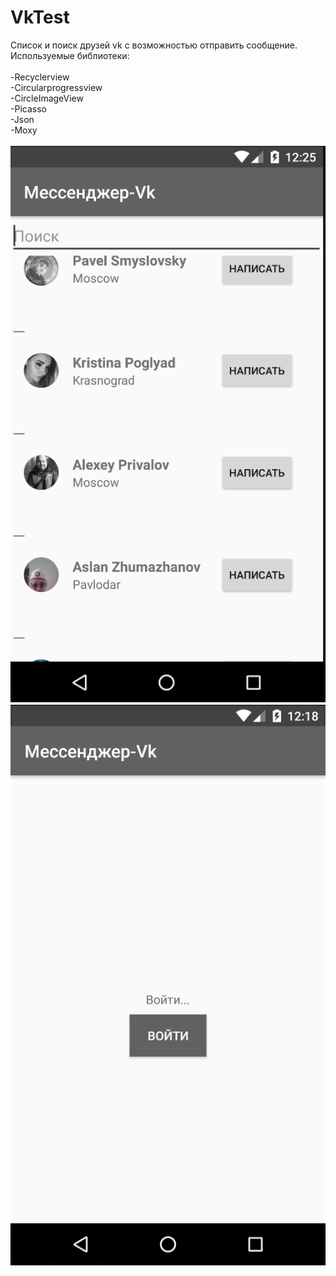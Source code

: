 # VkTest
Список и поиск друзей vk с возможностью отправить сообщение.<br>
Используемые библиотеки:<br><br>
   -Recyclerview<br>
   -Circularprogressview<br>
   -CircleImageView<br>
   -Picasso<br>
   -Json<br>
   -Moxy<br>
    

![Screenshot](https://github.com/RepaMax/VkTest/blob/master/VkTest/%D0%91%D0%B5%D0%B7%20%D0%B8%D0%BC%D0%B5%D0%BD%D0%B8-3.png)
![Screenshot](https://github.com/RepaMax/VkTest/blob/master/VkTest/%D0%91%D0%B5%D0%B7%20%D0%B8%D0%BC%D0%B5%D0%BD%D0%B8-1.png)

